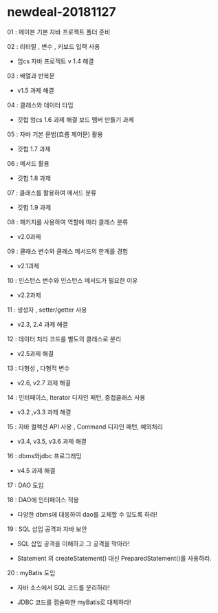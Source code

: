 # newdeal-20181127

01 : 메이븐 기본 자바 프로젝트 폴더 준비

02 : 리터럴 , 변수  , 키보드 입력 사용

  - 엄cs 자바 프로젝트 v 1.4 해결

03 : 배열과 반복문
 
  - v1.5 과제 해결
 
04 : 클래스와 데이터 타입

  - 깃헙 엄cs 1.6 과제 해결 보드 멤버 만들기 과제

 05 : 자바 기본 문법(흐름 제어문) 활용

  - 깃헙 1.7 과제

 06 : 메서드 활용

  - 깃헙 1.8 과제

 07 : 클래스를 활용하여 메서드 분류

  - 깃헙 1.9 과제
  
 08 : 패키지를 사용하여 역할에 따라 클래스 분류

  - v2.0과제

 09 : 클래스 변수와 클래스 메서드의 한계를 경험

  - v2.1과제

 10 : 인스턴스 변수와 인스턴스 메서드가 필요한 이유

  - v2.2과제

 11 : 생성자 , setter/getter 사용
 
  - v2.3, 2.4 과제 해결

 12 : 데이터 처리 코드를 별도의 클래스로 분리

  - v2.5과제 해결

 13 : 다형성 , 다형적 변수

  - v2.6, v2.7 과제 해결

 14 : 인터페이스, Iterator 디자인 패턴, 중첩클래스 사용 

  - v3.2 ,v3.3 과제 해결

 15 : 자바 컬렉션 API 사용 , Command 디자인 패턴, 예외처리
 
  - v3.4, v3.5, v3.6 과제 해결

 16 : dbms와jdbc 프로그래밍

  - v4.5 과제 해결

 17 : DAO 도입

 18 : DAO에 인터페이스 적용

  - 다양한 dbms에 대응하여 dao를 교체할 수 있도록 하라!

 19 : SQL 삽입 공격과 자바 보안
  
  - SQL 삽입 공격을 이해하고 그 공격을 막아라!
  
  - Statement 의 createStatement() 대신  PreparedStatement()를 사용하라. 

 20 : myBatis 도입

  - 자바 소스에서 SQL 코드를 분리하라!

  - JDBC 코드를 캡슐화한 myBatis로 대체하라!
